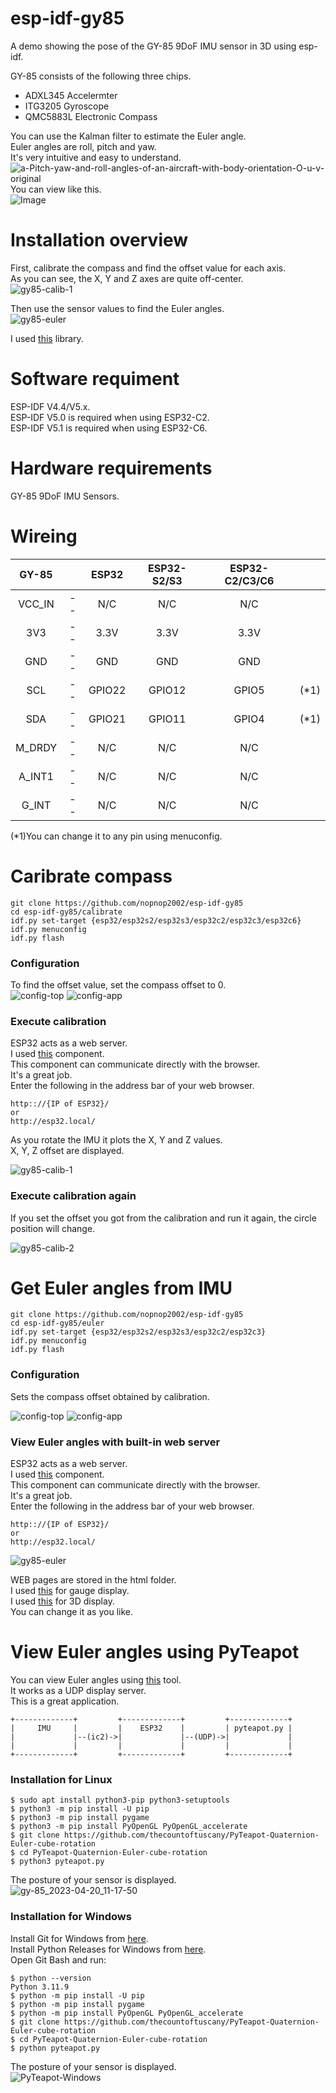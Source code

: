 # esp-idf-gy85
A demo showing the pose of the GY-85 9DoF IMU sensor in 3D using esp-idf.   

GY-85 consists of the following three chips.   
- ADXL345 Accelermter   
- ITG3205 Gyroscope   
- QMC5883L Electronic Compass   

You can use the Kalman filter to estimate the Euler angle.   
Euler angles are roll, pitch and yaw.   
It's very intuitive and easy to understand.   
![a-Pitch-yaw-and-roll-angles-of-an-aircraft-with-body-orientation-O-u-v-original](https://user-images.githubusercontent.com/6020549/226072914-a7f923fc-eb6e-4d19-b2ff-8c9f2749ee6f.jpg)   
You can view like this.   
![Image](https://github.com/user-attachments/assets/6d81eec0-5b80-4e5f-ae97-689742253f9a)   

# Installation overview   
First, calibrate the compass and find the offset value for each axis.   
As you can see, the X, Y and Z axes are quite off-center.   
![gy85-calib-1](https://user-images.githubusercontent.com/6020549/233240180-22a5bbc6-f25b-4d07-9910-1655c9a3964a.jpg)

Then use the sensor values to find the Euler angles.   
![gy85-euler](https://user-images.githubusercontent.com/6020549/233240284-2d3d56aa-b1a7-46df-b336-f1d295435601.JPG)

I used [this](https://github.com/jrowberg/i2cdevlib/tree/master/Arduino) library.   


# Software requiment
ESP-IDF V4.4/V5.x.   
ESP-IDF V5.0 is required when using ESP32-C2.   
ESP-IDF V5.1 is required when using ESP32-C6.   

# Hardware requirements
GY-85 9DoF IMU Sensors.   

# Wireing
|GY-85||ESP32|ESP32-S2/S3|ESP32-C2/C3/C6||
|:-:|:-:|:-:|:-:|:-:|:-:|
|VCC_IN|--|N/C|N/C|N/C||
|3V3|--|3.3V|3.3V|3.3V||
|GND|--|GND|GND|GND||
|SCL|--|GPIO22|GPIO12|GPIO5|(*1)|
|SDA|--|GPIO21|GPIO11|GPIO4|(*1)|
|M_DRDY|--|N/C|N/C|N/C||
|A_INT1|--|N/C|N/C|N/C||
|G_INT|--|N/C|N/C|N/C||

(*1)You can change it to any pin using menuconfig.   


# Caribrate compass
```
git clone https://github.com/nopnop2002/esp-idf-gy85
cd esp-idf-gy85/calibrate
idf.py set-target {esp32/esp32s2/esp32s3/esp32c2/esp32c3/esp32c6}
idf.py menuconfig
idf.py flash
```

### Configuration   
To find the offset value, set the compass offset to 0.   
![config-top](https://user-images.githubusercontent.com/6020549/233240375-7304bd5c-d232-439c-b667-1b0e3f7acfc2.jpg)
![config-app](https://user-images.githubusercontent.com/6020549/233240379-9c56a6ab-788d-4840-963e-8691718739e1.jpg)

### Execute calibration   
ESP32 acts as a web server.   
I used [this](https://github.com/Molorius/esp32-websocket) component.   
This component can communicate directly with the browser.   
It's a great job.   
Enter the following in the address bar of your web browser.   
```
http:://{IP of ESP32}/
or
http://esp32.local/
```

As you rotate the IMU it plots the X, Y and Z values.   
X, Y, Z offset are displayed.   

![gy85-calib-1](https://user-images.githubusercontent.com/6020549/233240180-22a5bbc6-f25b-4d07-9910-1655c9a3964a.jpg)

### Execute calibration again   
If you set the offset you got from the calibration and run it again, the circle position will change.   

![gy85-calib-2](https://user-images.githubusercontent.com/6020549/233240176-b656f16a-75ec-4546-9af3-f263a1574fbb.jpg)

# Get Euler angles from IMU
```
git clone https://github.com/nopnop2002/esp-idf-gy85
cd esp-idf-gy85/euler
idf.py set-target {esp32/esp32s2/esp32s3/esp32c2/esp32c3}
idf.py menuconfig
idf.py flash
```

### Configuration   
Sets the compass offset obtained by calibration.   

![config-top](https://user-images.githubusercontent.com/6020549/233240375-7304bd5c-d232-439c-b667-1b0e3f7acfc2.jpg)
![config-app](https://user-images.githubusercontent.com/6020549/233240379-9c56a6ab-788d-4840-963e-8691718739e1.jpg)

### View Euler angles with built-in web server   
ESP32 acts as a web server.   
I used [this](https://github.com/Molorius/esp32-websocket) component.   
This component can communicate directly with the browser.   
It's a great job.   
Enter the following in the address bar of your web browser.   
```
http:://{IP of ESP32}/
or
http://esp32.local/
```

![gy85-euler](https://user-images.githubusercontent.com/6020549/233240284-2d3d56aa-b1a7-46df-b336-f1d295435601.JPG)


WEB pages are stored in the html folder.   
I used [this](https://canvas-gauges.com/) for gauge display.   
I used [this](https://threejs.org/) for 3D display.   
You can change it as you like.   



# View Euler angles using PyTeapot   
You can view Euler angles using [this](https://github.com/thecountoftuscany/PyTeapot-Quaternion-Euler-cube-rotation) tool.   
It works as a UDP display server.   
This is a great application.   

```
+-------------+         +-------------+         +-------------+
|     IMU     |         |    ESP32    |         | pyteapot.py |
|             |--(ic2)->|             |--(UDP)->|             |
|             |         |             |         |             |
+-------------+         +-------------+         +-------------+
```

### Installation for Linux
```
$ sudo apt install python3-pip python3-setuptools
$ python3 -m pip install -U pip
$ python3 -m pip install pygame
$ python3 -m pip install PyOpenGL PyOpenGL_accelerate
$ git clone https://github.com/thecountoftuscany/PyTeapot-Quaternion-Euler-cube-rotation
$ cd PyTeapot-Quaternion-Euler-cube-rotation
$ python3 pyteapot.py
```
The posture of your sensor is displayed.   
![gy-85_2023-04-20_11-17-50](https://user-images.githubusercontent.com/6020549/233240823-d094ca48-8025-4108-bae5-6bf87430a55c.png)

### Installation for Windows   
Install Git for Windows from [here](https://gitforwindows.org/).   
Install Python Releases for Windows from [here](https://www.python.org/downloads/windows/).   
Open Git Bash and run:   
```
$ python --version
Python 3.11.9
$ python -m pip install -U pip
$ python -m pip install pygame
$ python -m pip install PyOpenGL PyOpenGL_accelerate
$ git clone https://github.com/thecountoftuscany/PyTeapot-Quaternion-Euler-cube-rotation
$ cd PyTeapot-Quaternion-Euler-cube-rotation
$ python pyteapot.py
```

The posture of your sensor is displayed.   
![PyTeapot-Windows](https://github.com/user-attachments/assets/2b0a1a70-40cb-47e5-8f51-eb4fe3adb1ab)

